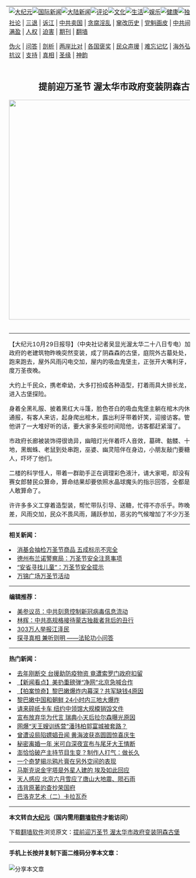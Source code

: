 <a name="1" id="1" target="_blank"></a><span id="1"></span>
<table align=center border="0"><tr><td colspan="2" VALIGN=TOP><a href="https://github.com/eyhtzi3796/djy/blob/master/gb/nsc413.md#1"><img src="https://raw.githubusercontent.com/eyhtzi3796/www/master/t/djy/1.jpg" title="大纪元"></a><a href="https://github.com/eyhtzi3796/djy/blob/master/gb/n24hr.md#1"><img src="https://raw.githubusercontent.com/eyhtzi3796/www/master/t/djy/3.jpg" title="国际新闻"></a><a href="https://github.com/eyhtzi3796/djy/blob/master/gb/nsc413.md#1"><img src="https://raw.githubusercontent.com/eyhtzi3796/www/master/t/djy/4.jpg" title="大陆新闻"></a><a href="https://github.com/eyhtzi3796/djy/blob/master/gb/news392.md#1"><img src="https://raw.githubusercontent.com/eyhtzi3796/www/master/t/djy/5.jpg" title="评论"></a><a href="https://github.com/eyhtzi3796/djy/blob/master/gb/news2007.md#1"><img src="https://raw.githubusercontent.com/eyhtzi3796/www/master/t/djy/6.jpg" title="文化"></a><a href="https://github.com/eyhtzi3796/djy/blob/master/gb/news2008.md#1"><img src="https://raw.githubusercontent.com/eyhtzi3796/www/master/t/djy/7.jpg" title="生活"></a><a href="https://github.com/eyhtzi3796/djy/blob/master/gb/ncyule.md#1"><img src="https://raw.githubusercontent.com/eyhtzi3796/www/master/t/djy/8.jpg" title="娱乐"></a><a href="https://github.com/eyhtzi3796/djy/blob/master/gb/nsc1002.md#1"><img src="https://raw.githubusercontent.com/eyhtzi3796/www/master/t/djy/9.jpg" title="健康"><a href="https://github.com/eyhtzi3796/djy/blob/master/gb/nf6092.md#1"><img src="https://raw.githubusercontent.com/eyhtzi3796/www/master/t/djy/10a.jpg" title="独家"></a><a href="https://github.com/eyhtzi3796/djy/blob/master/gb/nf4514.md#1"><img src="https://raw.githubusercontent.com/eyhtzi3796/www/master/t/djy/12a.jpg" title="头条"></a></td></tr>
<tr><td colspan="2" VALIGN=TOP><a target="_blank" href="https://github.com/eyhtzi3796/djy/blob/master/gb/9p.md#1">社论</a> | <a target="_blank" href="https://github.com/eyhtzi3796/djy/blob/master/gb/nf5657.md#1">三退</a> | <a target="_blank" href="https://github.com/eyhtzi3796/djy/blob/master/gb/nf6124.md#1">诉江</a> | <a target="_blank" href="https://github.com/eyhtzi3796/djy/blob/master/gb/nf1176117.md#1">中共卖国</a> | <a target="_blank" href="https://github.com/eyhtzi3796/djy/blob/master/gb/nf5773.md#1">贪腐淫乱</a> | <a target="_blank" href="https://github.com/eyhtzi3796/djy/blob/master/gb/nf1176115.md#1">窜改历史</a> | <a target="_blank" href="https://github.com/eyhtzi3796/djy/blob/master/gb/nf1176107.md#1">党魁画皮</a> | <a target="_blank" href="https://github.com/eyhtzi3796/djy/blob/master/gb/nf1320400.md#1">中共间谍</a> | <a target="_blank" href="https://github.com/eyhtzi3796/djy/blob/master/gb/nf1176114.md#1">破坏传统</a> | <a target="_blank" href="https://github.com/eyhtzi3796/ntdtv/blob/master/gb/prog447_1.md#1">恶贯满盈</a> | <a target="_blank" href="https://github.com/eyhtzi3796/djy/blob/master/gb/ncid278.md#1">人权</a> | <a target="_blank" href="https://github.com/eyhtzi3796/djy/blob/master/gb/nf1176111.md#1">迫害</a> | <a target="_blank" href="https://gitlab.com/szzdlab/mh-qikan/blob/master/README.md#1">期刊</a> | <a target="_blank" href="https://github.com/eyhtzi3796/www/blob/master/README.md?zsrh#8">翻墙</a></p><p><a target="_blank" href="https://github.com/eyhtzi3796/djy/blob/master/gb/nf5562.md#1">伪火</a> | <a target="_blank" href="https://github.com/eyhtzi3796/djy/blob/master/gb/nf4378.md#1">问答</a> | <a target="_blank" href="https://github.com/eyhtzi3796/djy/blob/master/gb/nf5792.md#1">剖析</a> | <a target="_blank" href="https://github.com/eyhtzi3796/djy/blob/master/gb/nf5735.md#1">两岸比对</a> | <a target="_blank" href="https://github.com/eyhtzi3796/djy/blob/master/gb/nf6119.md#1">各国褒奖</a> | <a target="_blank" href="https://github.com/eyhtzi3796/djy/blob/master/gb/nf6120.md#1">民众声援</a> | <a target="_blank" href="https://github.com/eyhtzi3796/djy/blob/master/gb/nf1188594.md#1">难忘记忆</a> | <a target="_blank" href="https://github.com/eyhtzi3796/djy/blob/master/gb/nf3180.md#1">海外弘传</a> | <a target="_blank" href="https://github.com/eyhtzi3796/djy/blob/master/gb/nf5410.md#1">万人上访</a> | <a target="_blank" href="https://github.com/eyhtzi3796/ntdtv/blob/master/gb/prog1530_1.md#1">和平抗议</a> | <a target="_blank" href="https://github.com/eyhtzi3796/djy/blob/master/gb/nf4386.md#1">支持</a> | <a target="_blank" href="https://github.com/eyhtzi3796/djy/blob/master/gb/nf4389.md#1">真相</a> | <a target="_blank" href="https://github.com/eyhtzi3796/djy/blob/master/gb/nf5790.md#1">圣缘</a> | <a target="_blank" href="https://github.com/eyhtzi3796/djy/blob/master/gb/nf4786.md#1">神韵</a></td></tr>
<tr><td VALIGN=TOP width="626"><h2 align=center>提前迎万圣节 渥太华市政府变装阴森古堡</h2>
<img width="600" src="https://i.epochtimes.com/assets/uploads/2020/08/23479820528_e5cc941e5a_o-320x200.jpg" />
<h6></h6>
<hr>
	<p>【大纪元10月29日报导】（中央社记者吴显光渥太华二十八日专电）加拿大渥太华市政府的老建筑物昨晚突然变装，成了阴森森的古堡，庭院外古墓处处，大小鬼跟幽魂跑来跑去，屋外风雨闪电交加，屋内的吸血鬼堡主，正张开大嘴利牙，欢迎市民来欢度万圣夜晚。</p>
<p>大约上千民众，携老牵幼，大多打扮成各种造型，打着雨具大排长龙，等候穿过墓园进入古堡探险。</p>
<p>身着全黑礼服、披着黑红大斗篷，脸色苍白的吸血鬼堡主躺在棺木内休息，经管家的通报，有客人来访，起身爬出棺木，露出利牙带着奸笑，迎接访客。管家忙着给糖，他讲了一大堆好听的话，要大家多呆些时间陪他，访客都赶紧溜了。</p>
<p>市政府长廊被装饰得很诡异，幽暗灯光伴着吓人音效，墓碑、骷髅、十字架散落满地，黑蜘蛛、老鼠到处串跑，巫婆、幽灵陪伴在身边，小朋友敲门要糖，开门的无头人，吓坏了他们。</p>
<p>二楼的科学怪人，带着一群助手正在调理彩色液汁，请大家喝，却没有人敢喝；吉普赛女郎替民众算命，算命结果却要依照水晶球魔头的指示回答，全都是歹命运，也没人敢算命了。</p>
<p>许许多多义工穿着造型装，帮忙带队引导、送糖，忙得不亦乐乎。昨晚渥太华气候差，风雨交加，民众不畏风雨，踊跃参加，恶劣的气候增加了不少<ahref="https://github.com/eyhtzi3796/djy/blob/master/gb/tag/%E4%B8%87%E5%9C%A3%E8%8A%82.md#1">万圣节</a>诡异气氛。</p>
	
<hr>


<strong>相关新闻：</strong>
<li><a href="https://github.com/eyhtzi3796/djy/blob/master/gb/7/10/26/n1880558.md#1">消基会抽检万圣节商品 五成标示不完全</a></li>
<li><a href="https://github.com/eyhtzi3796/djy/blob/master/gb/7/10/27/n1881144.md#1">德州布兰诺警察局：万圣节安全注意事项</a></li>
<li><a href="https://github.com/eyhtzi3796/djy/blob/master/gb/7/10/27/n1881546.md#1">“安省寻找儿童”：万圣节安全提示</a></li>
<li><a href="https://github.com/eyhtzi3796/djy/blob/master/gb/7/10/27/n1881549.md#1">万锦广场万圣节活动</a></li>
<hr>


<strong>编辑推荐：</strong>
<li><a href="https://github.com/onzhi266/djy/blob/master/gb/20/2/22/n11887949.md#1">美参议员：中共刻意控制新冠病毒信息流动</a></li>
<li><a href="https://github.com/tsiac2612/djy/blob/master/gb/19/4/30/n11225005.md#1" target="_blank">林辉：中共高规格接待蒙古独裁者背后的丑行</a></li><li><a href="https://github.com/eyhtzi3796/djy/blob/master/gb/18/12/9/n10900044.md?dfh#1" target="_blank">303万人举报江泽民</a></li><li><a href="https://github.com/tsiac2612/djy/blob/master/gb/11/6/17/n3289382.md#1" target="_blank">探寻真相 兼听则明 ——法轮功小问答</a></li>
<hr>

<strong>热门新闻：</strong>
<li><a href="https://github.com/eyhtzi3796/djy/blob/master/gb/20/8/6/n12310914.md#1">去年刚断交 台援助防疫物资 竟遭索罗门政府扣留</a></li>
<li><a href="https://github.com/eyhtzi3796/djy/blob/master/gb/20/8/6/n12312589.md#1">【新闻看点】美扔重磅弹“净网”北京急喊合作</a></li>
<li><a href="https://github.com/eyhtzi3796/djy/blob/master/gb/20/8/6/n12310247.md#1">【拍案惊奇】黎巴嫩爆炸内幕深？共军缺钱4原因</a></li>
<li><a href="https://github.com/eyhtzi3796/djy/blob/master/gb/20/8/6/n12310980.md#1">黎巴嫩中国和朝鲜 24小时内三地大爆炸</a></li>
<li><a href="https://github.com/eyhtzi3796/djy/blob/master/gb/20/8/6/n12312162.md#1">请来碎纸卡车 纽约中领馆大规模销毁文件</a></li>
<li><a href="https://github.com/eyhtzi3796/djy/blob/master/gb/20/8/5/n12309278.md#1">宣布放弃华为代言 瑞典小天后拉尔森曝光原因</a></li>
<li><a href="https://github.com/eyhtzi3796/djy/blob/master/gb/20/8/4/n12306966.md#1">网爆“天王嫂训练营”潘玮柏郭富城被套路？</a></li>
<li><a href="https://github.com/eyhtzi3796/djy/blob/master/gb/20/8/6/n12312580.md#1">曾遭设局陷嫖娼丑闻 黄海波获高圆圆惊喜庆生</a></li>
<li><a href="https://github.com/eyhtzi3796/djy/blob/master/gb/20/8/6/n12311946.md#1">秘密离婚一年 米可白深夜宣布与尾牙大王情断</a></li>
<li><a href="https://github.com/eyhtzi3796/djy/blob/master/gb/20/8/7/n12313748.md#1">澎恰恰破产主持节目生变？制作人打气：做长久</a></li>
<li><a href="https://github.com/eyhtzi3796/djy/blob/master/gb/20/8/2/n12301623.md#1">一个奇梦揭示鸦片膏在另外空间的表现</a></li>
<li><a href="https://github.com/eyhtzi3796/djy/blob/master/gb/20/8/5/n12308038.md#1">马斯克说金字塔是外星人建的 埃及如此回应</a></li>
<li><a href="https://github.com/eyhtzi3796/djy/blob/master/gb/20/8/1/n12299318.md#1">天人感应  北京六月雪应了唐山大地震、陨石雨</a></li>
<li><a href="https://github.com/eyhtzi3796/djy/blob/master/gb/20/6/1/n12153439.md#1">违背原著的查抄荣国府</a></li>
<li><a href="https://github.com/eyhtzi3796/djy/blob/master/gb/11/1/4/n3132040.md#1">巴洛克艺术（二）卡拉瓦乔</a></li>
<hr>

<strong>本文转自<a href="https://www.epochtimes.com">大纪元</a>（国内需用<a href="https://github.com/eyhtzi3796/www/blob/master/README.md#8">翻墙软件</a>才能访问）</strong><p>下载<a href="https://github.com/eyhtzi3796/www/blob/master/README.md#8">翻墙软件</a>浏览原文：<a href="https://www.epochtimes.com/gb/7/10/29/n1882944.htm">提前迎万圣节 渥太华市政府变装阴森古堡</a></p><hr>

<strong>手机上长按并复制下面二维码分享本文章：</strong><br><br><img src="http://www.szzd.org/v.php?action=qrcode&url=https://github.com/eyhtzi3796/djy/blob/master/gb/7/10/29/n1882944.md%231" title="分享本文章"></td><td VALIGN=TOP><a href="https://github.com/eyhtzi3796/djy/blob/master/gb/16/1/21/n4622075.md?dfh#1" target="_blank"><img src="https://raw.githubusercontent.com/eyhtzi3796/djy/master/gb/300/wei-f1.jpg" title="中共的伪火骗局"  alt="中共的伪火骗局"></a><br><a href="https://github.com/eyhtzi3796/www/blob/master/README.md?dfh#9" target="_blank"><img src="https://raw.githubusercontent.com/eyhtzi3796/djy/master/gb/300/yong-h.jpg" title="永恒的见证"  alt="永恒的见证"></a><br><a href="https://github.com/eyhtzi3796/djy/blob/master/gb/13/9/29/n3974789.md?dfh#1" target="_blank"><img src="https://raw.githubusercontent.com/eyhtzi3796/djy/master/gb/300/shang-lnz.jpg" title="善良女子被中共投男牢"  alt="善良女子被中共投男牢"></a><br><a href="https://github.com/eyhtzi3796/djy/blob/master/gb/16/3/16/n4663449.md?dfh#1" target="_blank"><img src="https://raw.githubusercontent.com/eyhtzi3796/djy/master/gb/300/huo-z3.jpg" title="警卫目击活摘器官"  alt="警卫目击活摘器官"></a><br><a href="https://github.com/eyhtzi3796/djy/blob/master/gb/16/8/7/n8177641.md?dfh#1" target="_blank"><img src="https://raw.githubusercontent.com/eyhtzi3796/djy/master/gb/300/huo-z4.jpg" title="证人描述活摘恐怖"  alt="证人描述活摘恐怖"></a><br><a href="https://github.com/eyhtzi3796/djy/blob/master/gb/10/4/19/n2881569.md?dfh#1" target="_blank"><img src="https://raw.githubusercontent.com/eyhtzi3796/djy/master/gb/300/huo-z1.jpg" title="揭开活摘器官黑幕"  alt="揭开活摘器官黑幕"></a><br><a href="https://github.com/eyhtzi3796/djy/blob/master/gb/10/11/7/n3077476.md?dfh#1" target="_blank"><img src="https://raw.githubusercontent.com/eyhtzi3796/djy/master/gb/300/ma-ks.jpg" title="马克思的成魔之路"  alt="马克思的成魔之路"></a><br><a href="https://github.com/eyhtzi3796/djy/blob/master/gb/14/6/9/n4173977.md?dfh#1" target="_blank"><img src="https://raw.githubusercontent.com/eyhtzi3796/djy/master/gb/300/chang-zs.jpg" title="藏字石 蕴天机"  alt="藏字石 蕴天机"></a><br><a href="https://github.com/eyhtzi3796/djy/blob/master/gb/18/5/10/n10381511.md?dfh#1" target="_blank"><img src="https://raw.githubusercontent.com/eyhtzi3796/djy/master/gb/300/st1.jpg" title="关注3亿人三退"  alt="关注3亿人三退"></a><br><a href="https://github.com/eyhtzi3796/djy/blob/master/gb/18/3/21/n10237682.md?dfh#1" target="_blank"><img src="https://raw.githubusercontent.com/eyhtzi3796/djy/master/gb/300/jie-t.jpg" title="解体中共复兴中华"  alt="解体中共复兴中华"></a><br><a href="https://github.com/eyhtzi3796/djy/blob/master/gb/9/2/9/n2422991.md?dfh#1" target="_blank"><img src="https://raw.githubusercontent.com/eyhtzi3796/djy/master/gb/300/gao-zs.jpg" title="中共迫害良心律师"  alt="中共迫害良心律师"></a><br><a href="https://github.com/eyhtzi3796/djy/blob/master/gb/18/12/9/n10900044.md?dfh#1" target="_blank"><img src="https://raw.githubusercontent.com/eyhtzi3796/djy/master/gb/300/sj1.jpg" title="303万人举报江泽民"  alt="303万人举报江泽民"></a><br><a href="https://github.com/eyhtzi3796/djy/blob/master/gb/18/8/28/n10672014.md?dfh#1" target="_blank"><img src="https://raw.githubusercontent.com/eyhtzi3796/djy/master/gb/300/sj2.jpg" title="这些官员为何起诉江泽民"  alt="这些官员为何起诉江泽民"></a><br><a href="https://github.com/eyhtzi3796/djy/blob/master/gb/8/12/18/n2367165.md?dfh#1" target="_blank"><img src="https://raw.githubusercontent.com/eyhtzi3796/djy/master/gb/300/liangan.jpg" title="海峡两岸的强烈对比"  alt="海峡两岸的强烈对比"></a><br><a href="https://github.com/eyhtzi3796/djy/blob/master/gb/15/12/10/n4593139.md?dfh#1" target="_blank"><img src="https://raw.githubusercontent.com/eyhtzi3796/djy/master/gb/300/jia-ndzl.jpg" title="加拿大总理的贺信"  alt="加拿大总理的贺信"></a><br><a href="https://github.com/eyhtzi3796/djy/blob/master/gb/11/6/17/n3289382.md?dfh#1" target="_blank"><img src="https://raw.githubusercontent.com/eyhtzi3796/djy/master/gb/300/xiao-wd.jpg" title="探寻真相兼听则明"  alt="探寻真相兼听则明"></a><br><a href="https://github.com/eyhtzi3796/djy/blob/master/gb/18/10/27/n10812623.md?dfh#1" target="_blank"><img src="https://raw.githubusercontent.com/eyhtzi3796/djy/master/gb/300/yindu.jpg" title="印度媒体报道东方"  alt="印度媒体报道东方"></a><br><a href="https://github.com/eyhtzi3796/djy/blob/master/gb/18/6/9/n10469652.md?dfh#1" target="_blank"><img src="https://raw.githubusercontent.com/eyhtzi3796/djy/master/gb/300/xie-j.jpg" title="不一样的海外校园"  alt="不一样的海外校园"></a><br><a href="https://github.com/eyhtzi3796/djy/blob/master/gb/7/4/5/n1669415.md?dfh#1" target="_blank"><img src="https://raw.githubusercontent.com/eyhtzi3796/djy/master/gb/300/li-up.jpg" title="从大师到徒弟的传奇"  alt="从大师到徒弟的传奇"></a><br><a href="https://github.com/eyhtzi3796/djy/blob/master/gb/17/5/26/n9191512.md?dfh#1" target="_blank"><img src="https://raw.githubusercontent.com/eyhtzi3796/djy/master/gb/300/zfl2.jpg" title="亿万人与东方一本奇书"  alt="亿万人与东方一本奇书"></a><br><a href="https://github.com/eyhtzi3796/djy/blob/master/gb/13/11/27/n4020290.md?dfh#1" target="_blank"><img src="https://raw.githubusercontent.com/eyhtzi3796/djy/master/gb/300/zhen-h.jpg" title="大陆见不到的震撼场面"  alt="大陆见不到的震撼场面"></a><br><a href="https://github.com/eyhtzi3796/djy/blob/master/gb/15/7/17/n4482910.md?dfh#1" target="_blank"><img src="https://raw.githubusercontent.com/eyhtzi3796/djy/master/gb/300/dalu-sk.jpg" title="人心向善 大陆当初盛况"  alt="人心向善 大陆当初盛况"></a><br><a href="https://github.com/eyhtzi3796/djy/blob/master/gb/19/1/5/n10955468.md?dfh#1" target="_blank"><img src="https://raw.githubusercontent.com/eyhtzi3796/djy/master/gb/300/zfl1.jpg" title="追寻真理 这书讲什么"  alt="追寻真理 这书讲什么"></a><br><a href="https://github.com/eyhtzi3796/www/blob/master/README.md?dfh#1" target="_blank"><img src="https://raw.githubusercontent.com/eyhtzi3796/djy/master/gb/300/fq1.jpg" title="下载免费翻墙软件"  alt="下载免费翻墙软件"></a><br></td></tr></table>

